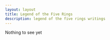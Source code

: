 ```yaml
---
layout: layout
title: Legend of the Five Rings
description: legend of the five rings writings
---
```


Nothing to see yet
